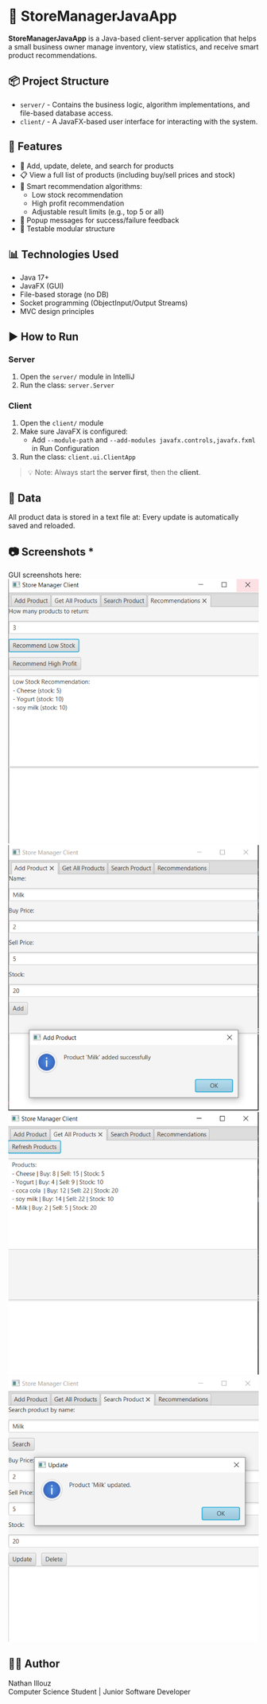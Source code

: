 # 🛒 StoreManagerJavaApp

**StoreManagerJavaApp** is a Java-based client-server application that helps a small business owner manage inventory, view statistics, and receive smart product recommendations.

## 📦 Project Structure

- `server/` - Contains the business logic, algorithm implementations, and file-based database access.
- `client/` - A JavaFX-based user interface for interacting with the system.

## 🧠 Features

- 🔄 Add, update, delete, and search for products
- 📋 View a full list of products (including buy/sell prices and stock)
- 🧠 Smart recommendation algorithms:
    - Low stock recommendation
    - High profit recommendation
    - Adjustable result limits (e.g., top 5 or all)
- 🔔 Popup messages for success/failure feedback
- 🧪 Testable modular structure

## 📊 Technologies Used

- Java 17+
- JavaFX (GUI)
- File-based storage (no DB)
- Socket programming (ObjectInput/Output Streams)
- MVC design principles

## ▶️ How to Run

### Server

1. Open the `server/` module in IntelliJ
2. Run the class: `server.Server`

### Client

1. Open the `client/` module
2. Make sure JavaFX is configured:
    - Add `--module-path` and `--add-modules javafx.controls,javafx.fxml` in Run Configuration
3. Run the class: `client.ui.ClientApp`

> 💡 Note: Always start the **server first**, then the **client**.

## 📁 Data

All product data is stored in a text file at:
Every update is automatically saved and reloaded.

## 📷 Screenshots *

GUI screenshots here:
![img.png](img.png)
![img_1.png](img_1.png)
![img_2.png](img_2.png)
![img_3.png](img_3.png)
## 👨‍💻 Author

Nathan Illouz  
Computer Science Student | Junior Software Developer  